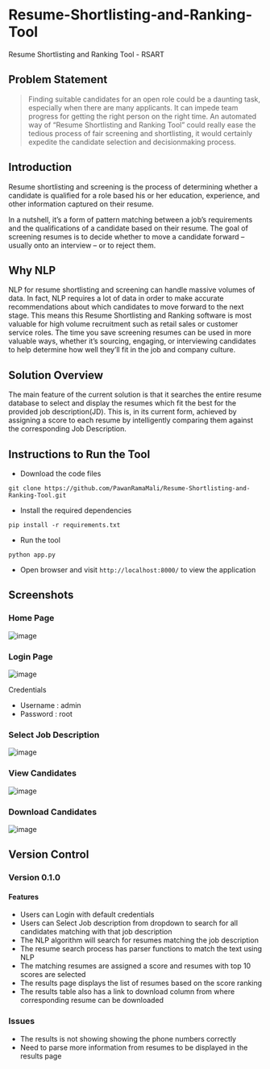 # Resume-Shortlisting-and-Ranking-Tool

Resume Shortlisting and Ranking Tool - RSART

## Problem Statement

> Finding suitable candidates for an open role could be a daunting task, especially when there are many applicants. It can impede team progress for getting the right person on the right time. An automated way of “Resume Shortlisting and Ranking Tool” could really ease the tedious process of fair screening and shortlisting, it would certainly expedite the candidate selection and decisionmaking process.


## Introduction 

Resume shortlisting and screening is the process of determining whether a candidate is qualified for a role based his or her education, experience, and other information captured on their resume.

In a nutshell, it’s a form of pattern matching between a job’s requirements and the qualifications of a candidate based on their resume.
The goal of screening resumes is to decide whether to move a candidate forward – usually onto an interview – or to reject them.


## Why NLP

NLP for resume shortlisting and screening can handle massive volumes of data. In fact, NLP requires a lot of data in order to make accurate recommendations about which candidates to move forward to the next stage.
This means this Resume Shortlisting and Ranking software is most valuable for high volume recruitment such as retail sales or customer service roles.
The time you save screening resumes can be used in more valuable ways, whether it’s sourcing, engaging, or interviewing candidates to help determine how well they’ll fit in the job and company culture.

## Solution Overview

The main feature of the current solution is that it searches the entire resume database to select and display the resumes which fit the best for the provided job description(JD). This is, in its current form, achieved by assigning a score to each resume by intelligently comparing them against the corresponding Job Description.

## Instructions to Run the Tool 

* Download the code files

```
git clone https://github.com/PawanRamaMali/Resume-Shortlisting-and-Ranking-Tool.git 

```

* Install the required dependencies 

```
pip install -r requirements.txt 
```

* Run the tool

```
python app.py
```

* Open browser and visit `http://localhost:8000/` to view the application 

## Screenshots

### Home Page 

![image](https://user-images.githubusercontent.com/11299574/133888335-7104722a-32d1-4ba6-b897-242bb5a12176.png)

### Login Page

![image](https://user-images.githubusercontent.com/11299574/133888481-e645ddf8-15a4-48bd-acea-6b2d392bb58d.png)

Credentials 
* Username : admin
* Password : root

### Select Job Description

![image](https://user-images.githubusercontent.com/11299574/133888495-b83a0bae-e840-484d-914a-18e45803252d.png)

### View Candidates

![image](https://user-images.githubusercontent.com/11299574/133888501-2d15ba2e-5e52-41da-9115-5624925a65cd.png)


### Download Candidates 

![image](https://user-images.githubusercontent.com/11299574/133888509-77cf19eb-ac2d-4c7d-8592-336979f6c068.png)



## Version Control

### Version 0.1.0

#### Features
* Users can Login with default credentials
* Users can Select Job description from dropdown to search for all candidates matching with that job description
* The NLP algorithm will search for resumes matching the job description
* The resume search process has parser functions to match the text using NLP 
* The matching resumes are assigned a score and resumes with top 10 scores are selected
* The results page displays the list of resumes based on the score ranking 
* The results table also has a link to download column from where corresponding resume can be downloaded

### Issues
* The results is not showing showing the phone numbers correctly 
* Need to parse more information from resumes to be displayed in the results page
